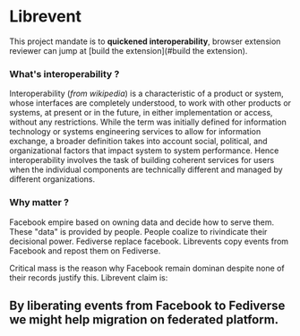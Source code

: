 # Librevent 

This project mandate is to **quickened interoperability**, browser extension reviewer can jump at [build the extension](#build the extension).

### What's interoperability ? 

Interoperability (_from wikipedia_) is a characteristic of a product or system, whose interfaces are completely understood, to work with other products or systems, at present or in the future, in either implementation or access, without any restrictions. While the term was initially defined for information technology or systems engineering services to allow for information exchange, a broader definition takes into account social, political, and organizational factors that impact system to system performance. Hence interoperability involves the task of building coherent services for users when the individual components are technically different and managed by different organizations.

### Why matter ?

Facebook empire based on owning data and decide how to serve them. These "data" is provided by people. People coalize to rivindicate their decisional power. Fediverse replace facebook. Librevents copy events from Facebook and repost them on Fediverse. 

Critical mass is the reason why Facebook remain dominan despite none of their records justify this. Librevent claim is:

## By liberating events from Facebook to Fediverse we might help migration on federated platform.


